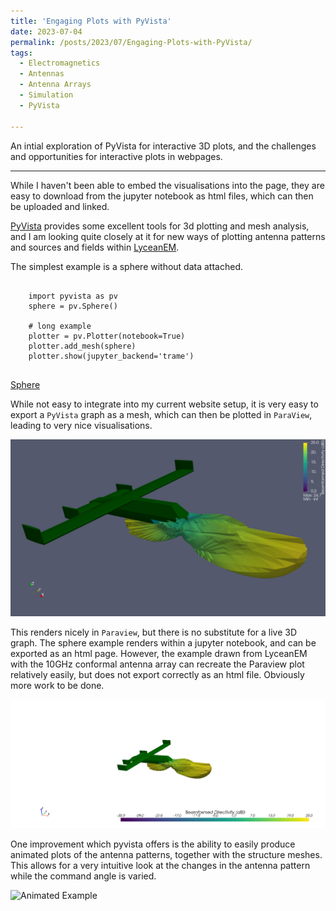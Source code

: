 ```yaml
---
title: 'Engaging Plots with PyVista'
date: 2023-07-04
permalink: /posts/2023/07/Engaging-Plots-with-PyVista/
tags:
  - Electromagnetics
  - Antennas
  - Antenna Arrays
  - Simulation
  - PyVista
  
---
```

An intial exploration of PyVista for interactive 3D plots, and the challenges and opportunities for interactive plots in webpages.

---
While I haven't been able to embed the visualisations into the page, they are easy to download from the jupyter notebook as html files, which can then be uploaded and linked.

[PyVista](https://docs.pyvista.org/version/stable/) provides some excellent tools for 3d plotting and mesh analysis, and I am looking quite closely at it for new ways of plotting antenna patterns and sources and fields within [LyceanEM](https://documentation.lyceanem.com).

The simplest example is a sphere without data attached.

```{python}

    import pyvista as pv
    sphere = pv.Sphere()
       
    # long example
    plotter = pv.Plotter(notebook=True)
    plotter.add_mesh(sphere)
    plotter.show(jupyter_backend='trame')
    
```
[Sphere](/files/sphererender.html)

While not easy to integrate into my current website setup, it is very easy to export a `PyVista` graph as a mesh, which can then be plotted in `ParaView`, leading to very nice visualisations.

![Beamformed Directivity](/images/UAVBeamformedDirectivityMapVPol.png)

This renders nicely in `Paraview`, but there is no substitute for a live 3D graph. The sphere example renders within a jupyter notebook, and can be exported as an html page. However, the example drawn from LyceanEM with the 10GHz conformal antenna array can recreate the Paraview plot relatively easily, but does not export correctly as an html file. Obviously more work to be done. 

![Beamformed Directivity](/images/UAVBeamformedDirectivityMapVPolPyVista.png)

One improvement which pyvista offers is the ability to easily produce animated plots of the antenna patterns, together with the structure meshes. This allows for a very intuitive look at the changes in the antenna pattern while the command angle is varied.

![Animated Example](/images/AnimatedUAVArray.gif)

<script src="https://utteranc.es/client.js"
        repo="LyceanEM/LyceanEM.github.io"
        issue-term="Engaging-Plots-with-PyVista"
        theme="github-light"
        crossorigin="anonymous"
        async>
</script>
